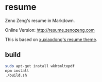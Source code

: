 # resume

Zeno Zeng's resume in Markdown.

Online Version: http://resume.zenozeng.com

This is based on [xuxiaodong's resume theme](https://github.com/xuxiaodong/resume).

## build

```bash
sudo apt-get install wkhtmltopdf
npm install
./build.sh
```
